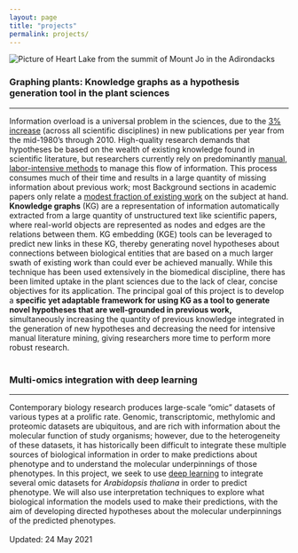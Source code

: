 ```yaml
---
layout: page
title: "projects"
permalink: projects/
---
```

![Picture of Heart Lake from the summit of Mount Jo in the Adirondacks](../images/MtJo.JPG)

### Graphing plants: Knowledge graphs as a hypothesis generation tool in the plant sciences
--------------
Information overload is a universal problem in the sciences, due to the [3% increase](https://asistdl.onlinelibrary.wiley.com/doi/full/10.1002/asi.23329?casa_token=wDGy6559dc0AAAAA%3A2yesVSc35EZ9Dw16QxvlnOdhn_7KsqN-plaa-MFzI_Rvx0C_3ErW7xEdxuv_PJEDf_Lft86qr_q_pPg) (across all scientific disciplines) in new publications per year from the mid-1980’s through 2010. High-quality research demands that hypotheses be based on the wealth of existing knowledge found in scientific literature, but researchers currently rely on predominantly [manual, labor-intensive methods](https://www.nature.com/articles/nj7612-457a) to manage this flow of information. This process consumes much of their time and results in a large quantity of missing information about previous work; most Background sections in academic papers only relate a [modest fraction of existing work](https://link.springer.com/content/pdf/10.1007/s11192-005-0014-8.pdf) on the subject at hand. **Knowledge graphs** (KG) are a representation of information automatically extracted from a large quantity of unstructured text like scientific papers, where real-world objects are represented as nodes and edges are the relations between them. KG embedding (KGE) tools can be leveraged to predict new links in these KG, thereby generating novel hypotheses about connections between biological entities that are based on a much larger swath of existing work than could ever be achieved manually. While this technique has been used extensively in the biomedical discipline, there has been limited uptake in the plant sciences due to the lack of clear, concise objectives for its application. The principal goal of this project is to develop a **specific yet adaptable framework for using KG as a tool to generate novel hypotheses that are well-grounded in previous work,** simultaneously increasing the quantity of previous knowledge integrated in the generation of new hypotheses and decreasing the need for intensive manual literature mining, giving researchers more time to perform more robust research.
<br><br>
### Multi-omics integration with deep learning
----------------
Contemporary biology research produces large-scale “omic” datasets of various types at a prolific rate. Genomic, transcriptomic, methylomic and proteomic datasets are ubiquitous, and are rich with information about the molecular function of study organisms; however, due to the heterogeneity of these datasets, it has historically been difficult to integrate these multiple sources of biological information in order to make predictions about phenotype and to understand the molecular underpinnings of those phenotypes. In this project, we seek to use [deep learning](https://www.ibm.com/cloud/learn/deep-learning) to integrate several omic datasets for *Arabidopsis thaliana*  in order to predict phenotype. We will also use interpretation techniques to explore what biological information the models used to make their predictions, with the aim of developing directed hypotheses about the molecular underpinnings of the predicted phenotypes.
<br><br>
Updated: 24 May 2021


